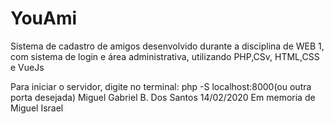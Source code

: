 # YouAmi
Sistema de cadastro de amigos desenvolvido durante a disciplina de WEB 1, com sistema de login e área administrativa, utilizando PHP,CSv, HTML,CSS e VueJs 

Para iniciar o servidor, digite no terminal:
php -S localhost:8000(ou outra porta desejada)
                                                                          Miguel Gabriel B. Dos Santos
                                                                          14/02/2020
                                                                          Em memoria de Miguel Israel
